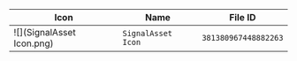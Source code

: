 | Icon | Name | File ID |
| ---  | ---  | ---     |
| ![](SignalAsset Icon.png) | `SignalAsset Icon` | `381380967448882263` |
